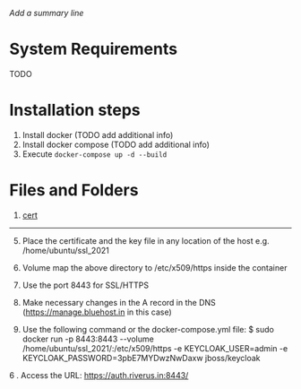 
_Add a summary line_

# System Requirements
TODO

# Installation steps
1. Install docker (TODO add additional info)
2. Install docker compose (TODO add additional info)
3. Execute `docker-compose up -d --build`

# Files and Folders
1. [cert](https://github.com/Riverus-Technologies/Umbrella/)

---

5. Place the certificate and the key file in any location of the host e.g. /home/ubuntu/ssl_2021

2. Volume map the above directory to /etc/x509/https inside the container

3. Use the port 8443 for SSL/HTTPS

4. Make necessary changes in the A record in the DNS (https://manage.bluehost.in in this case)

5. Use the following command or the docker-compose.yml file: 
$ sudo docker run -p 8443:8443 --volume /home/ubuntu/ssl_2021/:/etc/x509/https -e KEYCLOAK_USER=admin -e KEYCLOAK_PASSWORD=3pbE7MYDwzNwDaxw jboss/keycloak

6 . Access the URL: https://auth.riverus.in:8443/
